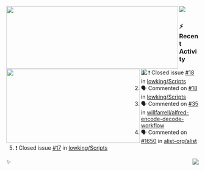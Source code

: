 <p>
  <p>
  <img align="left" width="450" height="165" src="https://github-readme-stats-git-masterrstaa-rickstaa.vercel.app/api?username=lowking&bg_color=0D1116&theme=synthwave&show_icons=true&hide_border=true&line_height=20&title_color=4E7C65&icon_color=555&show_owner=true&text_color=777&count_private=true"/>
  </p>
  <p>
  <img align="left" width="350" height="195" src="https://github-readme-stats-git-masterrstaa-rickstaa.vercel.app/api/top-langs/?layout=compact&username=lowking&bg_color=0D1116&theme=synthwave&show_icons=true&hide_border=true&line_height=20&title_color=4E7C65&icon_color=555&show_owner=true&text_color=777&hide&langs_count=4"/>
  </p>
  <p>
    <a align="left" href="https://t.me/Violettoy_bot"><img src="https://img.shields.io/badge/Telegram-%2352A4DB.svg?&style=social&logo=telegram&logoColor=white" /></a>&nbsp;&nbsp;
<!--     <img align="left" src="https://github.com/lowking/lowking/workflows/Waka%20Readme/badge.svg" />&nbsp;&nbsp; -->
    <img align="left" src="https://github.com/lowking/lowking/workflows/Activity%20Readme/badge.svg" />
  </p>
</p>

### :zap: Recent Activity

<!--START_SECTION:activity-->
1. ❗️ Closed issue [#18](https://github.com/lowking/Scripts/issues/18) in [lowking/Scripts](https://github.com/lowking/Scripts)
2. 🗣 Commented on [#18](https://github.com/lowking/Scripts/issues/18) in [lowking/Scripts](https://github.com/lowking/Scripts)
3. 🗣 Commented on [#35](https://github.com/willfarrell/alfred-encode-decode-workflow/issues/35) in [willfarrell/alfred-encode-decode-workflow](https://github.com/willfarrell/alfred-encode-decode-workflow)
4. 🗣 Commented on [#1650](https://github.com/alist-org/alist/issues/1650) in [alist-org/alist](https://github.com/alist-org/alist)
5. ❗️ Closed issue [#17](https://github.com/lowking/Scripts/issues/17) in [lowking/Scripts](https://github.com/lowking/Scripts)
<!--END_SECTION:activity-->

✨<img align="right" src="http://profile-counter.glitch.me/lowking/count.svg"/>
